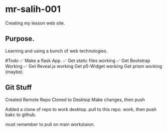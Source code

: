 # mr-salih-001
Creating my lesson web site.

## Purpose.
Learning and using a bunch of web technologies.

#Todo
✅ Make a flask App.
✅ Get static files working
✅ Get Bootstrap Working
✅ Get Reveal.js working
Get p5-Widget working
Get prism working (maybe).


## Git Stuff
Created Remote Repo
Cloned to Desktop
Make changes, then push 

Added a clone of repo to work desktop.
pull to this repo.
work, then push bakc to github.

must remember to pull on main workstaion. 


